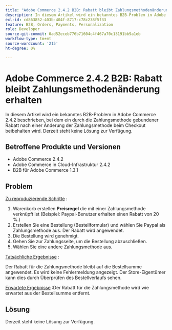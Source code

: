 ```yaml
---
title: "Adobe Commerce 2.4.2 B2B: Rabatt bleibt Zahlungsmethodenänderung erhalten"
description: In diesem Artikel wird ein bekanntes B2B-Problem in Adobe Commerce 2.4.2 beschrieben, bei dem ein durch die Zahlungsmethode gebundener Rabatt nach einer Änderung der Zahlungsmethode beim Checkout beibehalten wird. Derzeit steht keine Lösung zur Verfügung.
exl-id: cd863852-403b-404f-8717-c78c238f5f33
feature: B2B, Orders, Payments, Personalization
role: Developer
source-git-commit: 0ad52eceb776b71604c4f467a70c13191bb9a1eb
workflow-type: tm+mt
source-wordcount: '215'
ht-degree: 0%

---
```


# Adobe Commerce 2.4.2 B2B: Rabatt bleibt Zahlungsmethodenänderung erhalten

In diesem Artikel wird ein bekanntes B2B-Problem in Adobe Commerce 2.4.2 beschrieben, bei dem ein durch die Zahlungsmethode gebundener Rabatt nach einer Änderung der Zahlungsmethode beim Checkout beibehalten wird. Derzeit steht keine Lösung zur Verfügung.

## Betroffene Produkte und Versionen

* Adobe Commerce 2.4.2
* Adobe Commerce in Cloud-Infrastruktur 2.4.2
* B2B für Adobe Commerce 1.3.1


## Problem

<u>Zu reproduzierende Schritte</u> :

1. Warenkorb erstellen **Preisregel** die mit einer Zahlungsmethode verknüpft ist (Beispiel: Paypal-Benutzer erhalten einen Rabatt von 20 %.)
1. Erstellen Sie eine Bestellung (Bestellformular) und wählen Sie Paypal als Zahlungsmethode aus. Der Rabatt wird angewendet.
1. Die Bestellung wird genehmigt.
1. Gehen Sie zur Zahlungsseite, um die Bestellung abzuschließen.
1. Wählen Sie eine andere Zahlungsmethode aus.

<u>Tatsächliche Ergebnisse</u> :

Der Rabatt für die Zahlungsmethode bleibt auf die Bestellsumme angewendet.  Es wird keine Fehlermeldung angezeigt. Der Store-Eigentümer kann dies durch Überprüfen des Bestellverlaufs sehen.

<u>Erwartete Ergebnisse</u> :Der Rabatt für die Zahlungsmethode wird wie erwartet aus der Bestellsumme entfernt.

## Lösung

Derzeit steht keine Lösung zur Verfügung.
